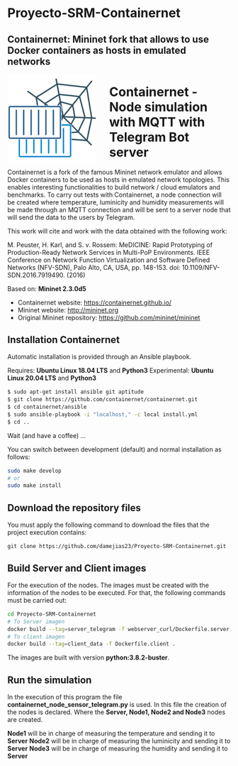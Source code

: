 # Proyecto-SRM-Containernet


## Containernet: Mininet fork that allows to use Docker containers as hosts in emulated networks

<img align="left" width="200" height="200" style="margin-right: 30px" src="https://raw.githubusercontent.com/containernet/logo/master/containernet_logo_v1.png">


# Containernet - Node simulation with MQTT with Telegram Bot server

Containernet is a fork of the famous Mininet network emulator and allows Docker containers to be used as hosts in emulated network topologies. This enables interesting functionalities to build network / cloud emulators and benchmarks. To carry out tests with Containernet, a node connection will be created where temperature, luminicity and humidity measurements will be made through an MQTT connection and will be sent to a server node that will send the data to the users by Telegram.

This work will cite and work with the data obtained with the following work:

M. Peuster, H. Karl, and S. v. Rossem: MeDICINE: Rapid Prototyping of Production-Ready Network Services in Multi-PoP Environments. IEEE Conference on Network Function Virtualization and Software Defined Networks (NFV-SDN), Palo Alto, CA, USA, pp. 148-153. doi: 10.1109/NFV-SDN.2016.7919490. (2016)

Based on: **Mininet 2.3.0d5**

* Containernet website: https://containernet.github.io/
* Mininet website:  http://mininet.org
* Original Mininet repository: https://github.com/mininet/mininet


## Installation Containernet

Automatic installation is provided through an Ansible playbook.

Requires: **Ubuntu Linux 18.04 LTS** and **Python3**
Experimental: **Ubuntu Linux 20.04 LTS** and **Python3**

```bash
$ sudo apt-get install ansible git aptitude
$ git clone https://github.com/containernet/containernet.git
$ cd containernet/ansible
$ sudo ansible-playbook -i "localhost," -c local install.yml
$ cd ..
```
    
Wait (and have a coffee) ...

You can switch between development (default) and normal installation as follows:

```sh
sudo make develop
# or 
sudo make install
```

## Download the repository files

You must apply the following command to download the files that the project execution contains:

```
git clone https://github.com/damejias23/Proyecto-SRM-Containernet.git
```

## Build Server and Client images

For the execution of the nodes. The images must be created with the information of the nodes to be executed. For that, the following commands must be carried out:

```sh
cd Proyecto-SRM-Containernet
# To Server imagen
docker build --tag=server_telegram -f webserver_curl/Dockerfile.server webserver_curl
# To client imagen
docker build --tag=client_data -f Dockerfile.client .
```
 The images are built with version **python:3.8.2-buster**. 


## Run the simulation

In the execution of this program the file **containernet_node_sensor_telegram.py** is used. In this file the creation of the nodes is declared. Where the **Server, Node1, Node2 and Node3** nodes are created.

**Node1** will be in charge of measuring the temperature and sending it to **Server**
**Node2** will be in charge of measuring the luminicity and sending it to **Server**
**Node3** will be in charge of measuring the humidity and sending it to **Server**

